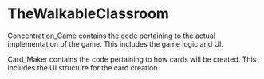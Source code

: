 # TheWalkableClassroom
Concentration_Game contains the code pertaining to the actual implementation of the game.  This includes the game logic and UI.

Card_Maker contains the code pertaining to how cards will be created.  This includes the UI structure for the card creation.
